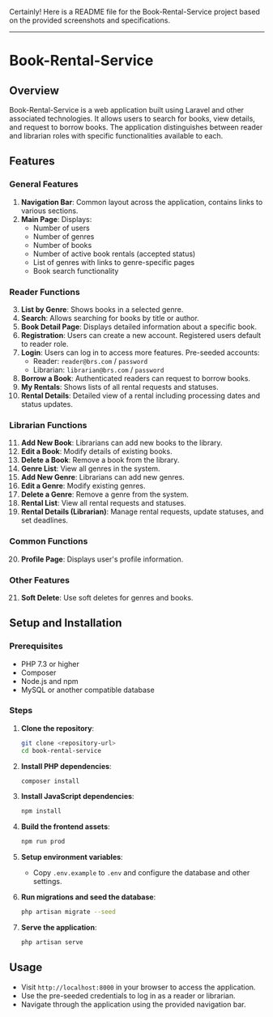 Certainly! Here is a README file for the Book-Rental-Service project based on the provided screenshots and specifications.

---

# Book-Rental-Service

## Overview

Book-Rental-Service is a web application built using Laravel and other associated technologies. It allows users to search for books, view details, and request to borrow books. The application distinguishes between reader and librarian roles with specific functionalities available to each.

## Features

### General Features

1. **Navigation Bar**: Common layout across the application, contains links to various sections.
2. **Main Page**: Displays:
    - Number of users
    - Number of genres
    - Number of books
    - Number of active book rentals (accepted status)
    - List of genres with links to genre-specific pages
    - Book search functionality

### Reader Functions

3. **List by Genre**: Shows books in a selected genre.
4. **Search**: Allows searching for books by title or author.
5. **Book Detail Page**: Displays detailed information about a specific book.
6. **Registration**: Users can create a new account. Registered users default to reader role.
7. **Login**: Users can log in to access more features. Pre-seeded accounts:
    - Reader: `reader@brs.com` / `password`
    - Librarian: `librarian@brs.com` / `password`
8. **Borrow a Book**: Authenticated readers can request to borrow books.
9. **My Rentals**: Shows lists of all rental requests and statuses.
10. **Rental Details**: Detailed view of a rental including processing dates and status updates.

### Librarian Functions

11. **Add New Book**: Librarians can add new books to the library.
12. **Edit a Book**: Modify details of existing books.
13. **Delete a Book**: Remove a book from the library.
14. **Genre List**: View all genres in the system.
15. **Add New Genre**: Librarians can add new genres.
16. **Edit a Genre**: Modify existing genres.
17. **Delete a Genre**: Remove a genre from the system.
18. **Rental List**: View all rental requests and statuses.
19. **Rental Details (Librarian)**: Manage rental requests, update statuses, and set deadlines.

### Common Functions

20. **Profile Page**: Displays user's profile information.

### Other Features

21. **Soft Delete**: Use soft deletes for genres and books.

## Setup and Installation

### Prerequisites

-   PHP 7.3 or higher
-   Composer
-   Node.js and npm
-   MySQL or another compatible database

### Steps

1. **Clone the repository**:

    ```bash
    git clone <repository-url>
    cd book-rental-service
    ```

2. **Install PHP dependencies**:

    ```bash
    composer install
    ```

3. **Install JavaScript dependencies**:

    ```bash
    npm install
    ```

4. **Build the frontend assets**:

    ```bash
    npm run prod
    ```

5. **Setup environment variables**:

    - Copy `.env.example` to `.env` and configure the database and other settings.

6. **Run migrations and seed the database**:

    ```bash
    php artisan migrate --seed
    ```

7. **Serve the application**:
    ```bash
    php artisan serve
    ```

## Usage

-   Visit `http://localhost:8000` in your browser to access the application.
-   Use the pre-seeded credentials to log in as a reader or librarian.
-   Navigate through the application using the provided navigation bar.
